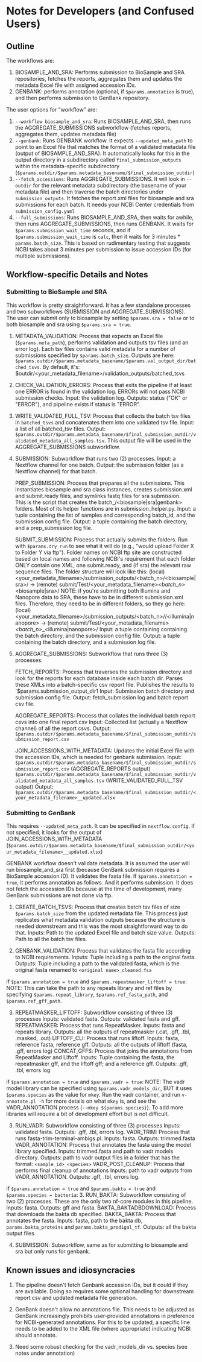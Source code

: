 # Notes for Developers (and Confused Users)

## Outline

The workflows are:
1. BIOSAMPLE_AND_SRA: Performs submission to BioSample and SRA repositories, fetches the reports, aggregates them and updates the metadata Excel file with assigned accession IDs.
2. GENBANK: performs annotation (optional, if `$params.annotation` is true), and then performs submission to GenBank repository.

The user options for "workflow" are:
1. `--workflow biosample_and_sra`: Runs BIOSAMPLE_AND_SRA, then runs the AGGREGATE_SUBMISSIONS subworkflow (fetches reports, aggregates them, updates metadata file)
2. `--genbank`: Runs GENBANK workflow. It expects `--updated_meta_path` to point to an Excel file that matches the format of a validated metadata file (output of BIOSAMPLE_AND_SRA).
                It automatically looks for this in the output directory in a subdirectory called `final_submission_outputs` within the metadata-specific subdirectory (`$params.outdir/$params.metadata_basename/$final_submission_outdir`)
3. `--fetch_accessions`: Runs AGGREGATE_SUBMISSIONS. It will look in `--outdir` for the relevant metadata subdirectory (the basename of your metadata file) and then traverse the batch directories under `submission_outputs`.
                         It fetches the report.xml files for biosample and sra submissions for each batch. It needs your NCBI Center credentials from `submission_config.yaml`
4. `--full_submissions`: Runs BIOSAMPLE_AND_SRA, then waits for awhile, then runs AGGREGATE_SUBMISSIONS, then runs GENBANK.
                         It waits for `$params.submission_wait_time` seconds, and if `$params.submission_wait_time` is `calc`, then it waits for 3 minutes * `params.batch_size`.
                         This is based on rudimentary testing that suggests NCBI takes about 3 minutes per submission to issue accession IDs (for multiple submissions).

## Workflow-specific Details and Notes

### Submitting to BioSample and SRA

This workflow is pretty straightforward.  It has a few standalone processes and two subworkflows (SUBMISSION and AGGREGATE_SUBMISSIONS).
The user can submit only to biosample by setting `$params.sra = false` or to both biosample and sra using `$params.sra = true`.

1. METADATA_VALIDATION: Process that expects an Excel file (`$params.meta_path`), performs validation and outputs tsv files (and an error log). 
                        Each tsv files contains valid metadata for a number of submissions specified by `$params.batch_size`.
                        Outputs are here: `$params.outdir/$params.metadata_basename/$params.val_output_dir/batched_tsvs`.  By default, it's: $outdir/<your_metadata_filename>/validation_outputs/batched_tsvs

2. CHECK_VALIDATION_ERRORS: Process that exits the pipeline if at least one ERROR is found in the validation log.  ERRORs will not pass NCBI submission checks.
                        Input: the validation log. Outputs: status ("OK" or "ERROR"), and pipeline exists if status is "ERROR".

3. WRITE_VALIDATED_FULL_TSV: Process that collects the batch tsv files in `batched_tsvs` and concatenates them into one validated tsv file.
                        Input: a list of all batched_tsv files. Output: `$params.outdir/$params.metadata_basename/$final_submission_outdir/validated_metadata_all_samples.tsv`.
                        This output file will be used in the AGGREGATE_SUBMISSIONS subworkflow.

4. SUBMISSION: Subworkflow that runs two (2) processes.
               Input: a Nextflow channel for one batch. Output: the submission folder (as a Nextflow channel) for that batch.

    PREP_SUBMISSION: Process that prepares all the submissions. This instantiates biosample and sra class instances, creates submission.xml and submit.ready files, and symlinks fastq files for sra submission.  
                     This is the script that creates the batch_<n>/<biosample|sra|genbank> folders. 
                     Most of its helper functions are in submission_helper.py.
                     Input: a tuple containing the list of samples and corresponding batch_id, and the submission config file. Output: a tuple containing the batch directory, and a prep_submission log file.

    SUBMIT_SUBMISSION: Process that actually submits the folders. Run with `$params.dry_run` to see what it will do (e.g., "would upload Folder X to Folder Y via ftp").
                Folder names on NCBI ftp site are constructed based on local names and following NCBI's requirement that each folder ONLY contain one XML, one submit.ready, and (if sra) the relevant raw sequence files.
                The folder structure will look like this: (local) <your_metadata_filename>/submission_outputs/<batch_n>/<biosample|sra>/ → (remote) submit/Test/<your_metadata_filename>_<batch_n>_<biosample|sra>/
                NOTE: if you're submitting both Illumina and Nanopore data to SRA, these have to be in different submission.xml files. Therefore, they need to be in different folders, so they go here:
                    (local) <your_metadata_filename>/submission_outputs/<batch_n>/<sra>/<illumina|nanopore> → (remote) submit/Test/<your_metadata_filename>_<batch_n>_<sra>_<illumina|nanopore>/
                Input: a tuple containing containing the batch directory, and the submission config file. Output: a tuple containing the batch directory, and a submission log file.

5. AGGREGATE_SUBMISSIONS: Subworkflow that runs three (3) processes:

    FETCH_REPORTS: Process that traverses the submission directory and look for the reports for each database inside each batch dir. Parses these XMLs into a batch-specific csv report file.
                   Publishes the results to `$params.submission_output_dir1
                   Input: Submission batch directory and submission config file. Output: fetch_submission log and batch report csv file.

    AGGREGATE_REPORTS: Process that collates the individual batch report csvs into one final report.csv
                   Input: Collected list (actually a Nextflow channel) of all the report csvs. Output: `$params.outdir/$params.metadata_basename/$final_submission_outdir/submission_report.csv`

    JOIN_ACCESSIONS_WITH_METADATA: Updates the initial Excel file with the accession IDs, which is needed for genbank submission.
                   Input: `$params.outdir/$params.metadata_basename/$final_submission_outdir/submission_report.csv` (AGGREGATE_REPORTS output) 
                          `$params.outdir/$params.metadata_basename/$final_submission_outdir/validated_metadata_all_samples.tsv` (WRITE_VALIDATED_FULL_TSV output)
                   Output: `$params.outdir/$params.metadata_basename/$final_submission_outdir/<your_metadata_filename>__updated.xlsx`

### Submitting to GenBank

This requires `--updated_meta_path`. It can be specified in `nextflow.config`.
If not specified, it looks for the output of JOIN_ACCESSIONS_WITH_METADATA (`$params.outdir/$params.metadata_basename/$final_submission_outdir/<your_metadata_filename>__updated.xlsx`)

GENBANK workflow doesn't validate metadata. It is assumed the user will run biosample_and_sra first (because GenBank submission requires a BioSample accession ID). 
It validates the fasta file.
If `$params.annotation = true`, it performs annotation as follows.
And it performs submission.  It does not fetch the accession IDs because at the time of development, many GenBank submissions are not done via ftp.


1. CREATE_BATCH_TSVS: Process that creates batch tsv files of size `$params.batch_size` from the updated metadata file.
            This process just replicates what metadata validation outputs because the structure is needed downstream and this was the most straightforward way to do that.
            Inputs: Path to the updated Excel file and batch size value. Outputs: Path to all the batch tsv files.

2. GENBANK_VALIDATION: Process that validates the fasta file according to NCBI requirements.
            Inputs: Tuple including a path to the original fasta. Outputs: Tuple including a path to the validated fasta, which is the original fasta renamed to `<original name>_cleaned.fsa`

if `$params.annotation = true` and `$params.repeatmasker_liftoff = true`:
    NOTE: This can take the path to any repeats library and ref files by specifying `$params.repeat_library`, `$params.ref_fasta_path`, and `$params.ref_gff_path`.

3. REPEATMASKER_LIFTOFF: Subworkflow consisting of three (3) processes
            Inputs: validated fasta. Outputs: validated fasta and gff.
    REPEATMASKER: Process that runs RepeatMasker.
            Inputs: fasta and repeats library. Outputs: all the outputs of repeatmasker (.cat, .gff, .tbl, .masked, .out)
    LIFTOFF_CLI: Process that runs liftoff.
            Inputs: fasta, reference fasta, reference gff. Outputs: all the outputs of liftoff (fasta, .gff, errors log)
    CONCAT_GFFS: Process that joins the annotations from RepeatMasker and Liftoff.
            Inputs: Tuple containing the fasta, the repeatmasker gff, and the liftoff gff; and a reference gff. Outputs: .gff, .tbl, errors log

if `$params.annotation = true` and `$params.vadr = true`:
    NOTE: The vadr model library can be specified using `$params.vadr_models_dir`, BUT it uses `$params.species` as the value for `mkey`. 
    Run the vadr container, and run `v-annotate.pl -h` for more details on what `mkey` is, and see the VADR_ANNOTATION process (`--mkey ${params.species}`).
    To add more libraries will require a bit of development effort but is not difficult. 

3. RUN_VADR: Subworkflow consisting of three (3) processes
            Inputs: validated fasta. Outputs: .gff, .tbl, errors log.
    VADR_TRIM: Process that runs fasta-trim-terminal-ambigs.pl.
            Inputs: fasta. Outputs: trimmed.fasta
    VADR_ANNOTATION: Process that annotates the fasta using the model library specified.
            Inputs: trimmed.fasta and path to vadr models directory. Outputs: path to vadr output files in a folder that has the format: `<sample_id>_<species>`
    VADR_POST_CLEANUP: Process that performs final cleanup of annotations
            Inputs: path to vadr outputs from VADR_ANNOTATION. Outputs: .gff, .tbl, errors log.

if `$params.annotation = true` and `$params.bakta = true` and `$params.species = bacteria`:
3. RUN_BAKTA: Subworkflow consisting of two (2) processes.  These are the only two nf-core modules in this pipeline.
            Inputs: fasta. Outputs: gff and fasta.
    BAKTA_BAKTADBDOWNLOAD: Process that downloads the bakta db specified.
    BAKTA_BAKTA: Process that annotates the fasta.
            Inputs: fasta, path to the bakta db, `params.bakta_proteins` and `params.bakta_prodigal_tf`. Outputs: all the bakta output files

4. SUBMISSION: Subworkflow, same as for submitting to biosample and sra but only runs for genbank.


## Known issues and idiosyncracies

1. The pipeline doesn't fetch Genbank accession IDs, but it could if they are available.  Doing so requires some optional handling for downstream report csv and updated metadata file generation.

2. GenBank doesn't allow no annotations file.  This needs to be adjusted as GenBank increasingly prohibits user-provided annotations in preference for NCBI-generated annotations.
   For this to be updated, a specific line needs to be added to the XML file (where appropriate) indicating NCBI should annotate.
   
3. Need some robust checking for the vadr_models_dir vs. species (see notes under annotation)